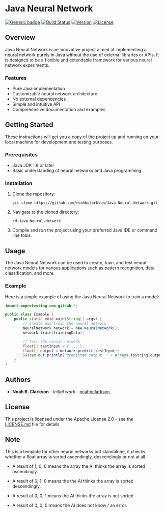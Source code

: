 
# Java Neural Network
[![Generic badge](https://img.shields.io/badge/Java-NeuralNetwork-green.svg)](https://shields.io/)
[![Build Status](https://img.shields.io/badge/build-passing-brightgreen.svg)](https://shields.io/)
[![Version](https://img.shields.io/badge/version-1.2.1-blue.svg)](https://shields.io/)
[![License](https://img.shields.io/badge/license-Apache%202.0-blue.svg)](https://shields.io/)

## Overview
Java Neural Network is an innovative project aimed at implementing a neural network purely in Java without the use of external libraries or APIs. It is designed to be a flexible and extendable framework for various neural network experiments.

### Features
- Pure Java implementation
- Customizable neural network architecture
- No external dependencies
- Simple and intuitive API
- Comprehensive documentation and examples

## Getting Started
These instructions will get you a copy of the project up and running on your local machine for development and testing purposes.

### Prerequisites
- Java JDK 1.8 or later
- Basic understanding of neural networks and Java programming

### Installation
1. Clone the repository:
   ```
   git clone https://github.com/noahbclarkson/Java-Neural-Network.git
   ```
2. Navigate to the cloned directory:
   ```
   cd Java-Neural-Network
   ```
3. Compile and run the project using your preferred Java IDE or command line tools.

## Usage
The Java Neural Network can be used to create, train, and test neural network models for various applications such as pattern recognition, data classification, and more.

### Example
Here is a simple example of using the Java Neural Network to train a model:

```java
import unprotesting.com.github.*;

public class Example {
    public static void main(String[] args) {
        // Create and train the neural network
        NeuralNetwork network = new NeuralNetwork();
        network.train(trainingData);

        // Test the neural network
        float[] testInput = { ... };
        float[] output = network.predict(testInput);
        System.out.println("Predicted output: " + Arrays.toString(output));
    }
}
```

## Authors
- **Noah B. Clarkson** - *Initial work* - [noahbclarkson](https://github.com/noahbclarkson)

## License
This project is licensed under the Apache License 2.0 - see the [LICENSE.md](LICENSE.md) file for details

## Note

This is a template for other neural networks but standalone, it checks whether a float array is sorted ascendingly, descendingly or not at all.

- A result of 1, 0, 0 means the array the AI thinks the array is sorted ascendingly. 
 
- A result of 0, 1, 0 means the the AI thinks the array is sorted descendingly. 
 
- A result of 0, 0, 1 means the AI thinks the array is not sorted.
 
- A result of 0, 0, 0 means the AI does not know / an error.

